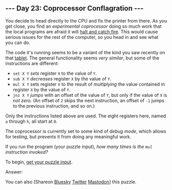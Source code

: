 \--- Day 23: Coprocessor Conflagration ---
----------

You decide to head directly to the CPU and fix the printer from there. As you get close, you find an *experimental coprocessor* doing so much work that the local programs are afraid it will [halt and catch fire](https://en.wikipedia.org/wiki/Halt_and_Catch_Fire). This would cause serious issues for the rest of the computer, so you head in and see what you can do.

The code it's running seems to be a variant of the kind you saw recently on that [tablet](18). The general functionality seems *very similar*, but some of the instructions are different:

* `set X Y` *sets* register `X` to the value of `Y`.
* `sub X Y` *decreases* register `X` by the value of `Y`.
* `mul X Y` sets register `X` to the result of *multiplying* the value contained in register `X` by the value of `Y`.
* `jnz X Y` *jumps* with an offset of the value of `Y`, but only if the value of `X` is *not zero*. (An offset of `2` skips the next instruction, an offset of `-1` jumps to the previous instruction, and so on.)

Only the instructions listed above are used. The eight registers here, named `a` through `h`, all start at `0`.

The coprocessor is currently set to some kind of *debug mode*, which allows for testing, but prevents it from doing any meaningful work.

If you run the program (your puzzle input), *how many times is the `mul` instruction invoked?*

To begin, [get your puzzle input](23/input).

Answer:

You can also [Shareon [Bluesky](https://bsky.app/intent/compose?text=%22Coprocessor+Conflagration%22+%2D+Day+23+%2D+Advent+of+Code+2017+%23AdventOfCode+https%3A%2F%2Fadventofcode%2Ecom%2F2017%2Fday%2F23) [Twitter](https://twitter.com/intent/tweet?text=%22Coprocessor+Conflagration%22+%2D+Day+23+%2D+Advent+of+Code+2017&url=https%3A%2F%2Fadventofcode%2Ecom%2F2017%2Fday%2F23&related=ericwastl&hashtags=AdventOfCode) [Mastodon](javascript:void(0);)] this puzzle.